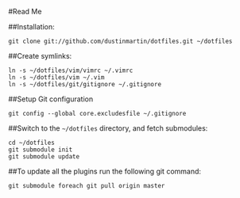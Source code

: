 #Read Me

##Installation:

    git clone git://github.com/dustinmartin/dotfiles.git ~/dotfiles

##Create symlinks:
    
    ln -s ~/dotfiles/vim/vimrc ~/.vimrc
    ln -s ~/dotfiles/vim ~/.vim
    ln -s ~/dotfiles/git/gitignore ~/.gitignore

##Setup Git configuration

    git config --global core.excludesfile ~/.gitignore

##Switch to the `~/dotfiles` directory, and fetch submodules:

    cd ~/dotfiles
    git submodule init
    git submodule update

##To update all the plugins run the following git command:

	git submodule foreach git pull origin master
